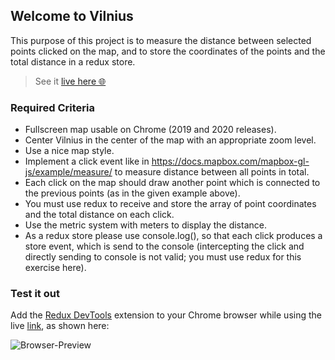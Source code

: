 ## Welcome to Vilnius

This purpose of this project is to measure the distance between selected points clicked on the map, and to store the coordinates of the points and the total distance in a redux store. 

> See it [live here 🌐](https://zen-feynman-9de0a5.netlify.app/)

### Required Criteria

* Fullscreen map usable on Chrome (2019 and 2020 releases).
* Center Vilnius in the center of the map with an appropriate zoom level.
* Use a nice map style.
* Implement a click event like in https://docs.mapbox.com/mapbox-gl-js/example/measure/ to
measure distance between all points in total.
* Each click on the map should draw another point which is connected to the previous points
(as in the given example above).
* You must use redux to receive and store the array of point coordinates and the total
distance on each click.
* Use the metric system with meters to display the distance.
* As a redux store please use console.log(), so that each click produces a store event, which is
send to the console (intercepting the click and directly sending to console is not valid; you
must use redux for this exercise here).

### Test it out

Add the [Redux DevTools](https://chrome.google.com/webstore/detail/redux-devtools/lmhkpmbekcpmknklioeibfkpmmfibljd?hl=en) extension to your Chrome browser while using the live [link](https://zen-feynman-9de0a5.netlify.app/), as shown here: 

![Browser-Preview](https://user-images.githubusercontent.com/60080367/94370302-7c729580-00ef-11eb-98e0-ffa62c1153bc.png)
